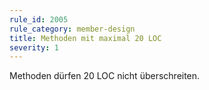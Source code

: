```yaml
---
rule_id: 2005
rule_category: member-design
title: Methoden mit maximal 20 LOC
severity: 1
---
```

Methoden dürfen 20 LOC nicht überschreiten.


